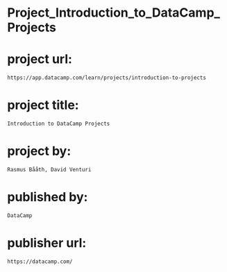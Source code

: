# Project_Introduction_to_DataCamp_Projects

# project url:

    https://app.datacamp.com/learn/projects/introduction-to-projects

# project title:

    Introduction to DataCamp Projects

# project by:

    Rasmus Bååth, David Venturi

# published by:

    DataCamp

# publisher url:

    https://datacamp.com/
